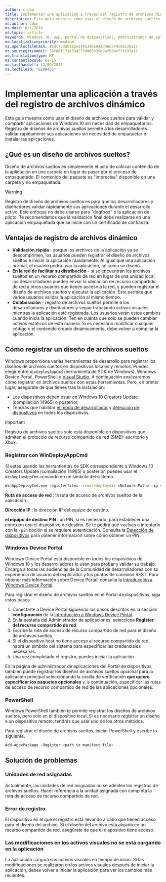 ```yaml
---
author: c-don
title: Implementar una aplicación a través del registro de archivos dinámico
description: Esta guía muestra cómo usar el diseño de archivos sueltos para validar y compartir aplicaciones de Windows 10 sin necesidad de empaquetarlos.
ms.author: cdon
ms.date: 6/1/2018
ms.topic: article
keywords: Windows 10, uwp, portal de dispositivos, Administrador de aplicaciones, implementación, sdk
ms.localizationpriority: medium
ms.openlocfilehash: 16dc7c3d8182e249134be941d466574cddc36157
ms.sourcegitcommit: 38f06f1714334273d865935d9afb80efffe97a17
ms.translationtype: MT
ms.contentlocale: es-ES
ms.lasthandoff: 11/09/2018
ms.locfileid: "6208456"
---
```

# <a name="deploy-an-app-through-loose-file-registration"></a>Implementar una aplicación a través del registro de archivos dinámico 

Esta guía muestra cómo usar el diseño de archivos sueltos para validar y compartir aplicaciones de Windows 10 sin necesidad de empaquetarlos. Registro de diseños de archivos sueltos permite a los desarrolladores validar rápidamente sus aplicaciones sin necesidad de empaquetar e instalar las aplicaciones. 

## <a name="what-is-a-loose-file-layout"></a>¿Qué es un diseño de archivos sueltos?

Diseño de archivos sueltos es simplemente el acto de colocar contenido de la aplicación en una carpeta en lugar de pasar por el proceso de empaquetado. El contenido del paquete es "imprecisa" disponible en una carpeta y no empaquetada. 

> [!WARNING]
> Registro de diseño de archivos sueltos es para que los desarrolladores y diseñadores validar rápidamente sus aplicaciones durante el desarrollo activo. Este enfoque no debe usarse para "dogfood" o la aplicación de piloto. Te recomendamos que la validación final debe realizarse en una aplicación empaquetada que se inicie con un certificado de confianza. 

## <a name="advantages-of-loose-file-registration"></a>Ventajas de registro de archivos dinámico

- **Validación rápida** : porque los archivos de la aplicación ya se descomprimen, los usuarios pueden registrar el diseño de archivos sueltos e iniciar la aplicación rápidamente. Al igual que una aplicación normal, el usuario podrá usar la aplicación, tal como se diseñó. 
- **En la red de facilitar su distribución** - si se encuentran los archivos sueltos en un recurso compartido de red en lugar de una unidad local, los desarrolladores pueden enviar la ubicación de recurso compartido de red a otros usuarios que tienen acceso a la red, y pueden registrar el diseño de archivos sueltos y ejecutar la aplicación. Esto permite que varios usuarios validar la aplicación al mismo tiempo. 
- **Colaboración** - registro de archivos sueltos permite a los desarrolladores y diseñadores y seguir trabajando activos visuales mientras la aplicación esté registrada. Los usuarios verán estos cambios cuando inicia la aplicación. Ten en cuenta que solo se pueden cambiar activos estáticos de esta manera. Si es necesario modificar cualquier código o el contenido creado dinámicamente, debe volver a compilar la aplicación.

## <a name="how-to-register-a-loose-file-layout"></a>Cómo registrar un diseño de archivos sueltos

Windows proporciona varias herramientas de desarrollo para registrar los diseños de archivos sueltos en dispositivos locales y remotos. Puedes elegir entre `WinDeployAppCmd` (herramienta de SDK de Windows), Windows Device Portal, PowerShell y [Visual Studio](https://docs.microsoft.com/windows/uwp/debug-test-perf/deploying-and-debugging-uwp-apps#register-layout-from-network). A continuación analizaremos cómo registrar en archivos sueltos con estas herramientas. Pero, en primer lugar, asegúrate de que tienes tras la instalación:

- Los dispositivos deben estar en Windows 10 Creators Update (compilación 14965) o posterior.
- Tendrás que habilitar [el modo de desarrollador](https://msdn.microsoft.com/windows/uwp/get-started/enable-your-device-for-development) y [detección de dispositivos](https://docs.microsoft.com/en-us/windows/uwp/get-started/enable-your-device-for-development#device-discovery) en todos los dispositivos.

> [!IMPORTANT]
> Registro de archivos sueltos solo está disponible en dispositivos que admiten el protocolo de recurso compartido de red (SMB): escritorio y Xbox. 

### <a name="register-with-windeployappcmd"></a>Registrar con WinDeployAppCmd

Si estás usando las herramientas de SDK correspondiente a Windows 10 Creators Update (compilación 14965) o posterior, puedes usar el `WinDeployAppCmd` comando en un símbolo del sistema.

```cmd
WinAppDeployCmd.exe registerfiles -remotedeploydir <Network Path> -ip <IP Address> -pin <target machine PIN>
```

**Ruta de acceso de red** : la ruta de acceso de archivos sueltos de la aplicación.

**Dirección IP** : la dirección IP del equipo de destino.

**el equipo de destino PIN** : un PIN, si es necesario, para establecer una conexión con el dispositivo de destino. Se te pedirá que vuelvas a intentarlo con la `-pin` opción si se requiere autenticación. Consulta la [Detección de dispositivos](https://docs.microsoft.com/windows/uwp/get-started/enable-your-device-for-development#device-discovery) para obtener información sobre cómo obtener un PIN.

### <a name="windows-device-portal"></a>Windows Device Portal

Windows Device Portal está disponible en todos los dispositivos de Windows 10 y los desarrolladores lo usan para probar y validar su trabajo. Encarga a todas las audiencias de la Comunidad de desarrolladores con su experiencia de usuario del explorador y los puntos de conexión REST. Para obtener más información sobre Device Portal, consulta la [Introducción a Windows Device Portal](device-portal.md).

Para registrar el diseño de archivos sueltos en el Portal de dispositivos, siga estos pasos.

1. Conectarte a Device Portal siguiendo los pasos descritos en la sección **configuración** de la [Introducción a Windows Device Portal](device-portal.md).
1. En la pestaña del Administrador de aplicaciones, selecciona **Register del recurso compartido de red**.
1. Escribe la ruta de acceso de recurso compartido de red para el diseño de archivos sueltos. 
1. Si el dispositivo host no tiene acceso al recurso compartido de red, habrá un símbolo del sistema para especificar las credenciales necesarias.
1. Una vez completado el registro, puedes iniciar la aplicación.

En la página de administrador de aplicaciones del Portal de dispositivos, también puede registrar los diseños de archivos sueltos opcional para la aplicación principal seleccionando la casilla de verificación **que quiero especificar los paquetes opcionales** y, a continuación, especificar las rutas de acceso de recurso compartido de red de las aplicaciones opcionales. 

### <a name="powershell"></a>PowerShell 

Windows PowerShell también te permite registrar los diseños de archivos sueltos, pero solo en el dispositivo local. Si es necesario registrar un diseño a un dispositivo remoto, tendrás que usar uno de los otros métodos. 

Para registrar el diseño de archivos sueltos, iniciar PowerShell y escribe lo siguiente.

```PowerShell
Add-AppxPackage -Register <path to manifest file>
```

## <a name="troubleshooting"></a>Solución de problemas

### <a name="mapped-network-drives"></a>Unidades de red asignadas
Actualmente, las unidades de red asignadas no se admiten los registros de archivos sueltos. Hacer referencia a la unidad asignada con completa la ruta de acceso de recurso compartido de red.

### <a name="registration-failure"></a>Error de registro
El dispositivo en el que el registro está llevando a cabo que tienen acceso para el diseño del archivo. Si el diseño del archivo está alojado en un recurso compartido de red, asegúrate de que el dispositivo tiene acceso. 

### <a name="modifications-to-visual-assets-arent-being-loaded-in-the-app"></a>Las modificaciones en los activos visuales no se está cargando en la aplicación 
La aplicación cargará sus activos visuales en tiempo de inicio. Si las modificaciones se realizaron en los activos visuales después de iniciar la aplicación, debes volver a iniciar la aplicación para ver los cambios más recientes.